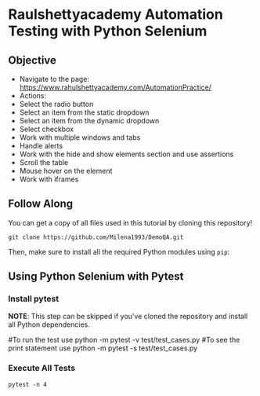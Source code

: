 # Raulshettyacademy Automation  Testing with Python Selenium

## Objective

   *  Navigate to the page: https://www.rahulshettyacademy.com/AutomationPractice/
   *  Actions:
   *  Select the radio button
   *  Select an item from the static dropdown
   *  Select an item from the dynamic dropdown
   *  Select checkbox
   *  Work with multiple windows and tabs
   *  Handle alerts
   *  Work with the hide and show elements section and use assertions
   *  Scroll the table
   *  Mouse hover on the element
   *  Work with iframes

## Follow Along

You can get a copy of all files used in this tutorial by cloning this repository!

```shell
git clone https://github.com/Milena1993/DemoQA.git
```

Then, make sure to install all the required Python modules using `pip`:

## Using Python Selenium with Pytest
### Install pytest

**NOTE**: This step can be skipped if you've cloned the repository and install all Python dependencies.

#To run the test use python -m pytest -v test/test_cases.py
#To see the print statement use python -m pytest -s test/test_cases.py

### Execute All Tests

```shell
pytest -n 4 
```


